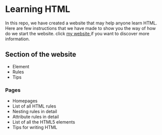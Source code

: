 # Learning HTML

In this repo, we have created a website that may help anyone learn HTML.
Here are few instructions that we have made to show you the way of how do we start the website.
click [my website ](https://github.com:mitia-anah/learning-html)if you want to discover more information. 

## Section of the website
- Element
- Rules
- Tips

### Pages
* Homepages
* List of all HTML rules
* Nesting rules in detail
* Attribute rules in detail
* List of all the HTML5 elements
* Tips for writing HTML